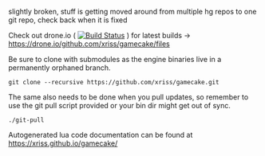 
slightly broken, stuff is getting moved around from multiple hg repos 
to one git repo, check back when it is fixed


Check out drone.io ( [![Build Status](https://drone.io/github.com/xriss/gamecake/status.png)](https://drone.io/github.com/xriss/gamecake/latest) ) for latest builds -> https://drone.io/github.com/xriss/gamecake/files


Be sure to clone with submodules as the engine binaries live in a 
permanently orphaned branch.

	git clone --recursive https://github.com/xriss/gamecake.git

The same also needs to be done when you pull updates, so remember to 
use the git pull script provided or your bin dir might get out of sync.

	./git-pull


Autogenerated lua code documentation can be found at https://xriss.github.io/gamecake/


